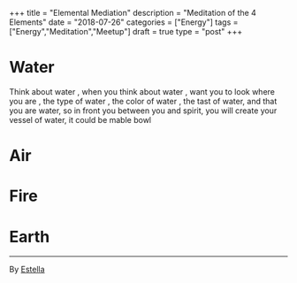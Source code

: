 +++
title = "Elemental Mediation"
description = "Meditation of the 4 Elements"
date = "2018-07-26"
categories = ["Energy"]
tags = ["Energy","Meditation","Meetup"]
draft = true
type = "post"
+++

# Water
Think about water , when you think about water , want you to look where you are , the type of water , the color of water , the tast of water, and that you are water, so in front you between you and spirit, you will create your vessel of water, it could be mable bowl

# Air

# Fire

# Earth


---

By
[Estella](http://pseudophysical.com/contributor/estella-sugawara-adams/)
